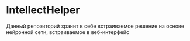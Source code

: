 # IntellectHelper
Данный репозиторий хранит в себе встраиваемое решение на основе нейронной сети, встраиваемое в веб-интерфейс
